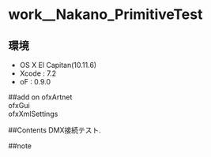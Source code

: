 # work__Nakano_PrimitiveTest #

## 環境 ##
*	OS X El Capitan(10.11.6)
*	Xcode : 7.2
*	oF : 0.9.0

##add on
ofxArtnet  
ofxGui  
ofxXmlSettings

##Contents
DMX接続テスト.


##note






